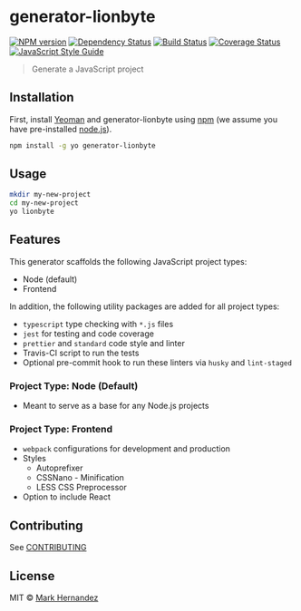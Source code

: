 # generator-lionbyte

[![NPM version][npm-image]][npm-url]
[![Dependency Status][daviddm-image]][daviddm-url]
[![Build Status](https://travis-ci.org/MarkH817/generator-lionbyte.svg?branch=master)](https://travis-ci.org/MarkH817/generator-lionbyte)
[![Coverage Status](https://coveralls.io/repos/github/MarkH817/generator-lionbyte/badge.svg?branch=master)](https://coveralls.io/github/MarkH817/generator-lionbyte?branch=master)
[![JavaScript Style Guide](https://img.shields.io/badge/code_style-standard-brightgreen.svg)](https://standardjs.com)

> Generate a JavaScript project

## Installation

First, install [Yeoman](http://yeoman.io) and generator-lionbyte using [npm](https://www.npmjs.com/) (we assume you have pre-installed [node.js](https://nodejs.org/)).

```bash
npm install -g yo generator-lionbyte
```

## Usage

```bash
mkdir my-new-project
cd my-new-project
yo lionbyte
```

## Features

This generator scaffolds the following JavaScript project types:

- Node (default)
- Frontend

In addition, the following utility packages are added for all project types:

- `typescript` type checking with `*.js` files
- `jest` for testing and code coverage
- `prettier` and `standard` code style and linter
- Travis-CI script to run the tests
- Optional pre-commit hook to run these linters via `husky` and `lint-staged`

### Project Type: Node (Default)

- Meant to serve as a base for any Node.js projects

### Project Type: Frontend

- `webpack` configurations for development and production
- Styles
  - Autoprefixer
  - CSSNano - Minification
  - LESS CSS Preprocessor
- Option to include React

## Contributing

See [CONTRIBUTING](./CONTRIBUTING.md)

## License

MIT © [Mark Hernandez](https://www.github.com/MarkH817)

[npm-image]: https://badge.fury.io/js/generator-lionbyte.svg
[npm-url]: https://npmjs.org/package/generator-lionbyte
[daviddm-image]: https://david-dm.org/MarkH817/generator-lionbyte.svg?theme=shields.io
[daviddm-url]: https://david-dm.org/MarkH817/generator-lionbyte
